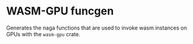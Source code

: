 # WASM-GPU funcgen

Generates the naga functions that are used to invoke wasm instances on GPUs with the `wasm-gpu` crate.

